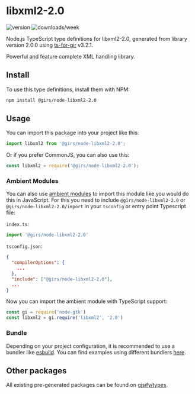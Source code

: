 
# libxml2-2.0

![version](https://img.shields.io/npm/v/@girs/node-libxml2-2.0)
![downloads/week](https://img.shields.io/npm/dw/@girs/node-libxml2-2.0)


Node.js TypeScript type definitions for libxml2-2.0, generated from library version 2.0.0 using [ts-for-gir](https://github.com/gjsify/ts-for-gir) v3.2.1.

Powerful and feature complete XML handling library.

## Install

To use this type definitions, install them with NPM:
```bash
npm install @girs/node-libxml2-2.0
```

## Usage

You can import this package into your project like this:
```ts
import libxml2 from '@girs/node-libxml2-2.0';
```

Or if you prefer CommonJS, you can also use this:
```ts
const libxml2 = require('@girs/node-libxml2-2.0');
```

### Ambient Modules

You can also use [ambient modules](https://github.com/gjsify/ts-for-gir/tree/main/packages/cli#ambient-modules) to import this module like you would do this in JavaScript.
For this you need to include `@girs/node-libxml2-2.0` or `@girs/node-libxml2-2.0/import` in your `tsconfig` or entry point Typescript file:

`index.ts`:
```ts
import '@girs/node-libxml2-2.0'
```

`tsconfig.json`:
```json
{
  "compilerOptions": {
    ...
  },
  "include": ["@girs/node-libxml2-2.0"],
  ...
}
```

Now you can import the ambient module with TypeScript support: 

```ts
const gi = require('node-gtk')
const libxml2 = gi.require('libxml2', '2.0')
```


### Bundle

Depending on your project configuration, it is recommended to use a bundler like [esbuild](https://esbuild.github.io/). You can find examples using different bundlers [here](https://github.com/gjsify/ts-for-gir/tree/main/examples).

## Other packages

All existing pre-generated packages can be found on [gjsify/types](https://github.com/gjsify/types).

